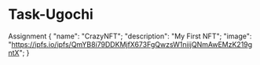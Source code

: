 # Task-Ugochi
Assignment
{
"name": "CrazyNFT";
"description": "My First NFT";
"image": "https://ipfs.io/ipfs/QmYB8i79DDKMjfX673FgQwzsW1niijQNmAwEMzK219gntX";
}

